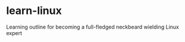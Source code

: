 learn-linux
===========

Learning outline for becoming a full-fledged neckbeard wielding Linux expert
